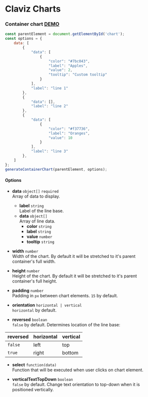 # Claviz Charts

### Container chart [DEMO](https://claviz-charts.netlify.com/)

```javascript
const parentElement = document.getElementById('chart');
const options = {
    data: [
        {
            "data": [
                {
                    "color": "#7bc043",
                    "label": "Apples",
                    "value": 2,
                    "tooltip": "Custom tooltip"
                }
            ],
            "label": "line 1"
        },
        {
            "data": [],
            "label": "line 2"
        },
        {
            "data": [
                {
                    "color": "#f37736",
                    "label": "Oranges",
                    "value": 10
                }
            ],
            "label": "line 3"
        },
    ]
};
generateContainerChart(parentElement, options);
```

#### Options
* **data** `object[]` `required`\
Array of data to display.
  * **label** `string`\
    Label of the line base.
  * **data** `object[]`\
    Array of line data.
    * **color** `string`
    * **label** `string`
    * **value** `number`
    * **tooltip** `string`

* **width** `number`\
Width of the chart. By default it will be stretched to it's parent container's full width.

* **height** `number`\
Height of the chart. By default it will be stretched to it's parent container's full height.

* **padding** `number`\
Padding in `px` between chart elements. `15` by default.
    
* **orientation** `horizontal | vertical`\
`horizontal` by default.

* **reversed** `boolean`\
`false` by default. Determines location of the line base:
    
| reversed | horizontal | vertical |
|----------|------------|----------|
| `false`  | left       | top      |
| `true`   | right      | bottom   |

* **select** `function(data)`\
Function that will be executed when user clicks on chart element.

* **verticalTextTopDown** `boolean`\
`false` by default. Change text orientation to top-down when it is positioned vertically. 